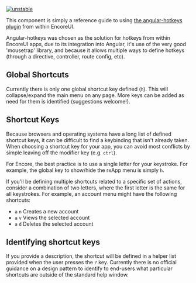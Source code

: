 [![unstable](http://badges.github.io/stability-badges/dist/unstable.svg)](http://github.com/badges/stability-badges)

This component is simply a reference guide to using [the angular-hotkeys plugin](http://chieffancypants.github.io/angular-hotkeys/) from within EncoreUI.

Angular-hotkeys was chosen as the solution for hotkeys from within EncoreUI apps, due to its integration into Angular, it's use of the very good 'mousetrap' library, and because it allows multiple ways to define hotkeys (through a directive, controller, route config, etc).

## Global Shortcuts

Currently there is only one global shortcut key defined (`h`). This will collapse/expand the main menu on any page. More keys can be added as need for them is identified (suggestions welcome!).

## Shortcut Keys

Because browsers and operating systems have a long list of defined shortcut keys, it can be difficult to find a keybinding that isn't already taken. When choosing a shortcut key for your app, you can avoid most conflicts by simple leaving off the modifier key (e.g. `ctrl`).

For Encore, the best practice is to use a single letter for your keystroke. For example, the global key to show/hide the rxApp menu is simply `h`.

If you'll be defining multiple shortcuts related to a specific set of actions, consider a combination of two letters, where the first letter is the same for all keystrokes. For example, an account menu might have the following shortcuts:

- `a` `n` Creates a new account
- `a` `v` Views the selected account
- `a` `d` Deletes the selected account

## Identifying shortcut keys

If you provide a description, the shortcut will be defined in a helper list provided when the user presses the `?` key. Currently there is no official guidance on a design pattern to identify to end-users what particular shortcuts are outside of the standard help window.

